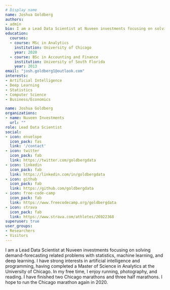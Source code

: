 ```yaml
---
# Display name
name: Joshua Goldberg
authors:
- admin
bio: I am a Lead Data Scientist at Nuveen investments focusing on solving demand-forecasting related problems with statistics, machine learning, and deep learning.
education:
  courses:
  - course: MSc in Analytics
    institution: University of Chicago
    year: 2020
  - course: BSc in Accounting and Finance
    institution: University of South Florida
    year: 2013
email: "josh.goldberg1@outlook.com"
interests:
- Artificial Intelligence
- Deep Learning
- Statistics
- Computer Science
- Business/Economics

name: Joshua Goldberg
organizations:
- name: Nuveen Investments
  url: ""
role: Lead Data Scientist
social:
- icon: envelope
  icon_pack: fas
  link: '/contact'
- icon: twitter
  icon_pack: fab
  link: https://twitter.com/goldbergdata
- icon: linkedin
  icon_pack: fab
  link: https://linkedin.com/in/goldbergdata
- icon: github
  icon_pack: fab
  link: https://github.com/goldbergdata
- icon: free-code-camp
  icon_pack: fab
  link: https://www.freecodecamp.org/goldbergdata
- icon: strava
  icon_pack: fab
  link: https://www.strava.com/athletes/26922368
superuser: true
user_groups:
- Researchers
- Visitors
---
```


I am a Lead Data Scientist at Nuveen investments focusing on solving demand-forecasting related problems with statistics, machine learning, and deep learning. I have strong interests in artificial intelligence and programming, having completed a Master of Science in Analytics at the University of Chicago. In my free time, I enjoy running, photography, and reading. I have finished two Chicago marathons and three half marathons. I hope to run the Chicago marathon again in 2020.
